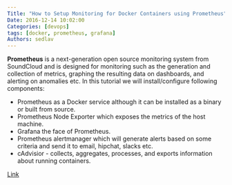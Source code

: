 ```yaml
---
Title: "How to Setup Monitoring for Docker Containers using Prometheus"
Date: 2016-12-14 10:02:00
Categories: [devops]
tags: [docker, prometheus, grafana]
Authors: sedlav
---
```


**Prometheus** is a next-generation open source monitoring system from SoundCloud and is designed for monitoring such as the generation and collection of metrics, graphing the resulting data on dashboards, and alerting on anomalies etc. In this tutorial we will install/configure following components:

* Prometheus as a Docker service although it can be installed as a binary or built from source.
* Prometheus Node Exporter which exposes the metrics of the host machine.
* Grafana the face of Prometheus.
* Prometheus alertmanager which will generate alerts based on some criteria and send it to email, hipchat, slacks etc.
* cAdvisior - collects, aggregates, processes, and exports information about running containers.

[Link](http://linoxide.com/containers/setup-monitoring-docker-containers-prometheus/)
